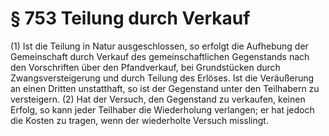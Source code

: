 # § 753 Teilung durch Verkauf
(1) Ist die Teilung in Natur ausgeschlossen, so erfolgt die Aufhebung der Gemeinschaft durch Verkauf des gemeinschaftlichen Gegenstands nach den Vorschriften über den Pfandverkauf, bei Grundstücken durch Zwangsversteigerung und durch Teilung des Erlöses. Ist die Veräußerung an einen Dritten unstatthaft, so ist der Gegenstand unter den Teilhabern zu versteigern.
(2) Hat der Versuch, den Gegenstand zu verkaufen, keinen Erfolg, so kann jeder Teilhaber die Wiederholung verlangen; er hat jedoch die Kosten zu tragen, wenn der wiederholte Versuch misslingt.